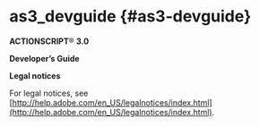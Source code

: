 # as3_devguide {#as3-devguide}

**ACTIONSCRIPT**® **3.0**

**Developer’s Guide**

**Legal notices**

For legal notices, see [http://help.adobe.com/en_US/legalnotices/index.html](http://help.adobe.com/en_US/legalnotices/index.html).